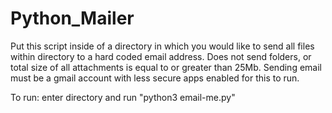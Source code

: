 # Python_Mailer

Put this script inside of a directory in which you would like to send all files within directory to a hard coded email address. Does not send folders, or total size of all attachments is equal to or greater than 25Mb. Sending email must be a gmail account with less secure apps enabled for this to run.

To run: enter directory and run "python3 email-me.py"
